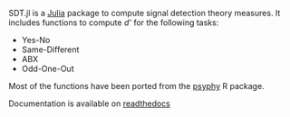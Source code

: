 SDT.jl is a [Julia](http://www.julialang.org) package to compute signal detection theory measures. It includes functions to compute _d'_ for the following tasks:

- Yes-No
- Same-Different
- ABX
- Odd-One-Out

Most of the functions have been ported from the [psyphy](http://cran.r-project.org/web/packages/psyphy/index.html) R package.

Documentation is available on [readthedocs](http://sdtjl.readthedocs.org/en/latest/)